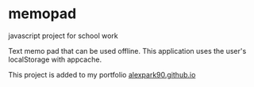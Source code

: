 # memopad
javascript project for school work

Text memo pad that can be used offline.
This application uses the user's localStorage with appcache.

This project is added to my portfolio [alexpark90.github.io](http://alexpark90.github.io)

